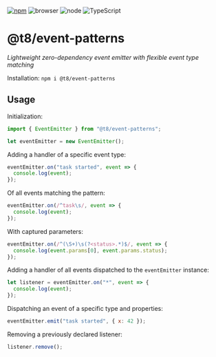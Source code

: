[![npm](https://img.shields.io/npm/v/@t8/event-patterns?labelColor=royalblue&color=royalblue&style=flat-square)](https://www.npmjs.com/package/@t8/event-patterns) ![browser](https://img.shields.io/badge/browser-✓-345?labelColor=345&color=345&style=flat-square) ![node](https://img.shields.io/badge/node-✓-345?labelColor=345&color=345&style=flat-square) ![TypeScript](https://img.shields.io/badge/TypeScript-✓-345?labelColor=345&color=345&style=flat-square)

# @t8/event-patterns

*Lightweight zero-dependency event emitter with flexible event type matching*

Installation: `npm i @t8/event-patterns`

## Usage

Initialization:

```js
import { EventEmitter } from "@t8/event-patterns";

let eventEmitter = new EventEmitter();
```

Adding a handler of a specific event type:

```js
eventEmitter.on("task started", event => {
  console.log(event);
});
```

Of all events matching the pattern:

```js
eventEmitter.on(/^task\s/, event => {
  console.log(event);
});
```

With captured parameters:

```js
eventEmitter.on(/^(\S+)\s(?<status>.*)$/, event => {
  console.log(event.params[0], event.params.status);
});
```

Adding a handler of all events dispatched to the `eventEmitter` instance:

```js
let listener = eventEmitter.on("*", event => {
  console.log(event);
});
```

Dispatching an event of a specific type and properties:

```js
eventEmitter.emit("task started", { x: 42 });
```

Removing a previously declared listener:

```js
listener.remove();
```
